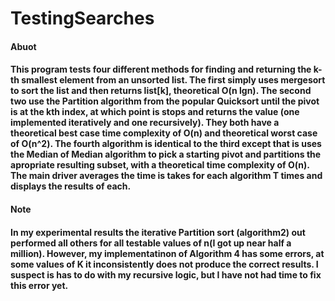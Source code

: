 # TestingSearches
<h4>Abuot<h4>
<p>This program tests four different methods for finding and returning the k-th smallest element from an unsorted list. The first simply uses mergesort to sort the list and then returns list[k], theoretical O(n lgn). The second two use the Partition algorithm from the popular Quicksort until the pivot is at the kth index, at which point is stops and returns the value (one implemented iteratively and one recursively). They both have a theoretical best case time complexity of O(n) and theoretical worst case of O(n^2). The fourth algorithm is identical to the third except that is uses the Median of Median algorithm to pick a starting pivot and partitions the apropriate resulting subset, with a theoretical time complexity of O(n). The main driver averages the time is takes for each algorithm T times and displays the results of each.<P>
<h4>Note<h4>
<p>In my experimental results the iterative Partition sort (algorithm2) out performed all others for all testable values of n(I got up near half a million). However, my implementatinon of Algorithm 4 has some errors, at some values of K it inconsistently does not produce the correct results. I suspect is has to do with my recursive logic, but I have not had time to fix this error yet.<p>
